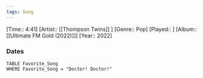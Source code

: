 ```yaml
---
tags: Song  
---
```

[Time:: 4:41]
[Artist:: [[Thompson Twins]] ]
[Genre:: Pop]
[Played:: ]
[Album:: [[Ultimate FM Gold (2022)]]]
[Year:: 2022]
### Dates
````dataview
TABLE Favorite_Song
WHERE Favorite_Song = "Doctor! Doctor!"
````
